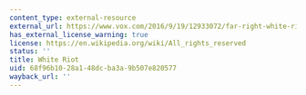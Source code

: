 ```yaml
---
content_type: external-resource
external_url: https://www.vox.com/2016/9/19/12933072/far-right-white-riot-trump-brexit
has_external_license_warning: true
license: https://en.wikipedia.org/wiki/All_rights_reserved
status: ''
title: White Riot
uid: 68f96b10-28a1-48dc-ba3a-9b507e820577
wayback_url: ''
---
```

